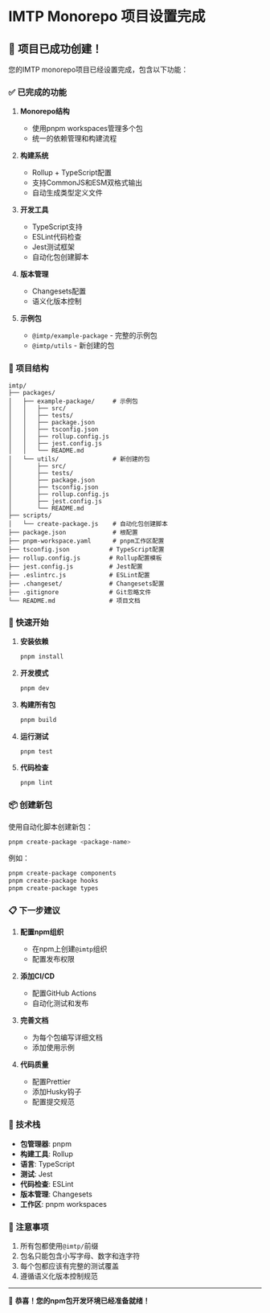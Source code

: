 # IMTP Monorepo 项目设置完成

## 🎉 项目已成功创建！

您的IMTP monorepo项目已经设置完成，包含以下功能：

### ✅ 已完成的功能

1. **Monorepo结构**
   - 使用pnpm workspaces管理多个包
   - 统一的依赖管理和构建流程

2. **构建系统**
   - Rollup + TypeScript配置
   - 支持CommonJS和ESM双格式输出
   - 自动生成类型定义文件

3. **开发工具**
   - TypeScript支持
   - ESLint代码检查
   - Jest测试框架
   - 自动化包创建脚本

4. **版本管理**
   - Changesets配置
   - 语义化版本控制

5. **示例包**
   - `@imtp/example-package` - 完整的示例包
   - `@imtp/utils` - 新创建的包

### 📁 项目结构

```
imtp/
├── packages/
│   ├── example-package/     # 示例包
│   │   ├── src/
│   │   ├── tests/
│   │   ├── package.json
│   │   ├── tsconfig.json
│   │   ├── rollup.config.js
│   │   ├── jest.config.js
│   │   └── README.md
│   └── utils/               # 新创建的包
│       ├── src/
│       ├── tests/
│       ├── package.json
│       ├── tsconfig.json
│       ├── rollup.config.js
│       ├── jest.config.js
│       └── README.md
├── scripts/
│   └── create-package.js    # 自动化包创建脚本
├── package.json             # 根配置
├── pnpm-workspace.yaml      # pnpm工作区配置
├── tsconfig.json           # TypeScript配置
├── rollup.config.js        # Rollup配置模板
├── jest.config.js          # Jest配置
├── .eslintrc.js            # ESLint配置
├── .changeset/             # Changesets配置
├── .gitignore              # Git忽略文件
└── README.md               # 项目文档
```

### 🚀 快速开始

1. **安装依赖**

   ```bash
   pnpm install
   ```

2. **开发模式**

   ```bash
   pnpm dev
   ```

3. **构建所有包**

   ```bash
   pnpm build
   ```

4. **运行测试**

   ```bash
   pnpm test
   ```

5. **代码检查**
   ```bash
   pnpm lint
   ```

### 📦 创建新包

使用自动化脚本创建新包：

```bash
pnpm create-package <package-name>
```

例如：

```bash
pnpm create-package components
pnpm create-package hooks
pnpm create-package types
```

### 📋 下一步建议

1. **配置npm组织**
   - 在npm上创建`@imtp`组织
   - 配置发布权限

2. **添加CI/CD**
   - 配置GitHub Actions
   - 自动化测试和发布

3. **完善文档**
   - 为每个包编写详细文档
   - 添加使用示例

4. **代码质量**
   - 配置Prettier
   - 添加Husky钩子
   - 配置提交规范

### 🔧 技术栈

- **包管理器**: pnpm
- **构建工具**: Rollup
- **语言**: TypeScript
- **测试**: Jest
- **代码检查**: ESLint
- **版本管理**: Changesets
- **工作区**: pnpm workspaces

### 📝 注意事项

1. 所有包都使用`@imtp/`前缀
2. 包名只能包含小写字母、数字和连字符
3. 每个包都应该有完整的测试覆盖
4. 遵循语义化版本控制规范

---

🎊 **恭喜！您的npm包开发环境已经准备就绪！**
